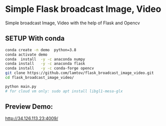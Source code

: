 # Simple Flask broadcast Image, Video 
Simple broadcast Image, Video  with the help of Flask and Opencv
## SETUP With conda
```bash
conda create -n demo  python=3.8
conda activate demo
conda  install  -y -c anaconda numpy
conda install   -y -c anaconda flask
conda install   -y -c conda-forge opencv
git clone https://github.com/lamtov/flask_broadcast_image_video.git
cd flask_broadcast_image_video/

python main.py
# for cloud vm only: sudo apt install libgl1-mesa-glx
```
## Preview Demo:
http://34.126.113.23:4009/
